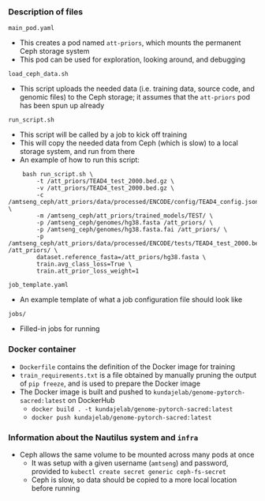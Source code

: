 ### Description of files
`main_pod.yaml`
- This creates a pod named `att-priors`, which mounts the permanent Ceph storage system
- This pod can be used for exploration, looking around, and debugging

`load_ceph_data.sh`
- This script uploads the needed data (i.e. training data, source code, and genomic files) to the Ceph storage; it assumes that the `att-priors` pod has been spun up already

`run_script.sh`
- This script will be called by a job to kick off training
- This will copy the needed data from Ceph (which is slow) to a local storage system, and run from there
- An example of how to run this script:
```
	bash run_script.sh \
		-t /att_priors/TEAD4_test_2000.bed.gz \
		-v /att_priors/TEAD4_test_2000.bed.gz \
		-c /amtseng_ceph/att_priors/data/processed/ENCODE/config/TEAD4_config.json \
		-m /amtseng_ceph/att_priors/trained_models/TEST/ \
		-p /amtseng_ceph/genomes/hg38.fasta /att_priors/ \
		-p /amtseng_ceph/genomes/hg38.fasta.fai /att_priors/ \
		-p /amtseng_ceph/att_priors/data/processed/ENCODE/tests/TEAD4_test_2000.bed.gz /att_priors/ \
		dataset.reference_fasta=/att_priors/hg38.fasta \
		train.avg_class_loss=True \
		train.att_prior_loss_weight=1
```

`job_template.yaml`
- An example template of what a job configuration file should look like

`jobs/`
- Filled-in jobs for running

### Docker container
- `Dockerfile` contains the definition of the Docker image for training
- `train_requirements.txt` is a file obtained by manually pruning the output of `pip freeze`, and is used to prepare the Docker image
- The Docker image is built and pushed to `kundajelab/genome-pytorch-sacred:latest` on DockerHub
	- `docker build . -t kundajelab/genome-pytorch-sacred:latest`
	- `docker push kundajelab/genome-pytorch-sacred:latest`

### Information about the Nautilus system and `infra`
- Ceph allows the same volume to be mounted across many pods at once
	- It was setup with a given username (`amtseng`) and password, provided to `kubectl create secret generic ceph-fs-secret`
	- Ceph is slow, so data should be copied to a more local location before running

